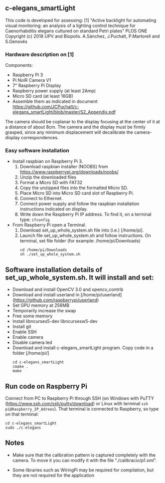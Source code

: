 ## c-elegans_smartLight
This code is developed for assessing:
[1] "Active backlight for automating visual monitoring: an analysis of a lighting
control technique for Caenorhabditis elegans cultured on standard Petri plates" PLOS ONE
Copyright (c) 2018 UPV and Biopolis. A.Sánchez, J.Puchalt, P.Martorell and S.Genovés


### Hardware description on [1]
Components:
* Raspberry Pi 3
* Pi NoIR Camera V1
* 7" Raspberry Pi Display
* Raspberry power supply (at least 2Amp)
* Micro SD card (at least 16GB)
* Assemble them as indicated in document https://github.com/JCPuchalt/c-elegans_smartLight/blob/master/S2_Appendix.pdf

The camera should be coplanar to the display focusing at the center of it at a distance of about 8cm.
The camera and the display must be firmly grasped, since any minimum displacement will decalibrate 
the camera-display correspondences.

### Easy software installation
* Install raspbian on Raspberry Pi 3. 
    1. Download raspbian installer (NOOBS) from https://www.raspberrypi.org/downloads/noobs/
    2. Unzip the downloaded files
    3. Format a Micro SD with FAT32
    4. Copy the unzipped files into the formatted Micro SD.
    5. Place Micro SD into Micro SD card slot of Raspberry Pi.
    6. Connect to Ethernet.
    7. Connect power supply and follow the raspbian installation instructions indicated on display.
    8. Write down the Raspberry Pi IP address. To find it, on a terminal type: 
        `ifconfig` 
* From Raspberry Pi open a Terminal. 
    1. Download set_up_whole_system.sh file into (i.e.) [/home/pi].       
    2. Launch file set_up_whole_system.sh and follow instructions. On terminal, set file folder (for example: /home/pi/Downloads) 
        ````
        cd /home/pi/Downloads
        sh ./set_up_whole_system.sh
        ````
        
        
## Software installation details of set_up_whole_system.sh. It will install and set:

* Download and install OpenCV 3.0 and opencv_contrib
* Download and install userland in [/home/pi/userland] 
(https://github.com/raspberrypi/userland)
* Set GPU memory at 256MB
* Temporarily increase the swap
* Free some memory
* Install libncurses5-dev libncursesw5-dev
* Install git
* Enable SSH
* Enable camera
* Disable camera led
* Download and install c-elegans_smartLight program. Copy code in a folder [/home/pi/]
    ````
    cd c-elegans_smartLight
    cmake .
    make
    ````

## Run code on Raspberry Pi
Connect from PC to Raspberry Pi through SSH (on Windows with PuTTY (https://www.ssh.com/ssh/putty/download) or Linux with terminal `ssh pi@Raspberry_IP_Adrees`). That terminal is connected to Raspberry, so type on that terminal:
````
cd c-elegans_smartLight
sudo ./c-elegans
````

## Notes

* Make sure that the calibration pattern is captured completely with the camera.
To move it you can modify it with the file "./calibracio/p1.xml".

* Some libraries such as WiringPi may be required for compilation, but they are not required for the application
